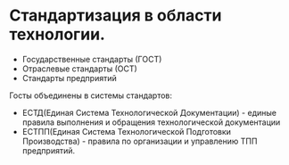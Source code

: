# Стандартизация в области технологии.

- Государственные стандарты (ГОСТ)
- Отраслевые стандарты (ОСТ)
- Стандарты предприятий

Госты объединены в системы стандартов:
- ЕСТД(Единая Система Технологической Документации) - единые правила выполнения и обращения технологической документации
- ЕСТПП(Единая Система Технологической Подготовки Производства) - 
правила по организации и управлению ТПП предприятий.
